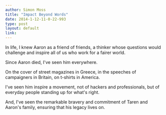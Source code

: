 ```yaml
---
author: Simon Moss
title: "Impact Beyond Words"
date: 2014-1-12-11-0-22-993
type: post
layout: default
link: 
---
```

In life, I knew Aaron as a friend of friends, a thinker whose questions would challenge and inspire all of us who work for a fairer world. 

Since Aaron died, I've seen him everywhere.

On the cover of street magazines in Greece, in the speeches of campaigners in Britain, on t-shirts in America.

I've seen him inspire a movement, not of hackers and professionals, but of everyday people standing up for what's right.

And, I've seen the remarkable bravery and commitment of Taren and Aaron's family, ensuring that his legacy lives on.